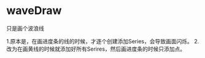 # waveDraw
只是画个波浪线

1.原本是，在画进度条的线的时候，才逐个创建添加Series，会导致画面闪烁。
2.改为在画黄线的时候就添加好所有Serires，然后画进度条的时候只添加点。
